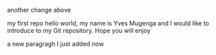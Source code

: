 another change above

my first repo hello world, my name is Yves Mugenga and I would like to introduce to my Git repository. Hope you will enjoy

a new paragragh I just added now
